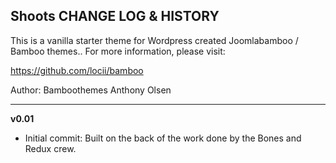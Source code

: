 ## Shoots CHANGE LOG & HISTORY

This is a vanilla starter theme for Wordpress created Joomlabamboo / Bamboo themes..
For more information, please visit:

https://github.com/locii/bamboo

Author: Bamboothemes Anthony Olsen

*******************************************************************

**v0.01**
- Initial commit: Built on the back of the work done by the Bones and Redux crew.
